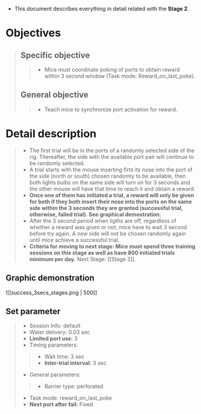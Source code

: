 + This document describes everything in detail related with the **Stage 2**.

# Objectives

> ## Specific objective
>> + Mice must coordinate poking of ports to obtain reward within 3 second window (Task mode: Reward_on_last_poke).
> ## General objective
>> + Teach mice to synchronize port activation for reward.

# Detail description

> + The first trial will be in the ports of a randomly selected side of the rig. Thereafter, the side with the available port pair will continue to be randomly selected.
> + A trial starts with the mouse inserting firts its nose into the port of the side (north or south) chosen randomly to be available, then both lights bulbs on the same side will turn on for 3 seconds and the other mouse will have that time to reach it and obtain a reward.
> + **Once one of them has initiated a trial, a reward will only be given for both if they both insert their nose into the ports on the same side within the 3 seconds they are granted (successful trial, otherwise, failed trial). See graphical demostration.**
> + After the 3 second period when ligths are off, regardless of whether a reward was given or not, mice have to wait 3 second before try again. A new side will not be chosen randomly again until mice achieve a successful trial.
> + **Criteria for moving to next stage: Mice must spend three training sessions on this stage as well as have 800 initiated trials minimum per day.** Next Stage: [[Stage 3]].


## Graphic demonstration


![[success_3secs_stages.png | 500]]

## Set parameter

> + Session Info: default
> + Water delivery: 0.03 sec
> + **Limited port use**: 3
> + Timing parameters:
>> + Wait time: 3 sec
>> + **Inter-trial interval:** 3 sec
> + General parameters:
>> + Barrier type: perforated
> + Task mode: reward_on_last_poke
> + **Next port after fail:** Fixed


